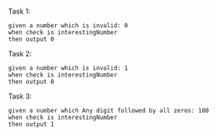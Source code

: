 Task 1:
````
given a number which is invalid: 0
when check is interestingNumber
then output 0
````

Task 2:
````
given a number which is invalid: 1
when check is interestingNumber
then output 0
````

Task 3:
````
given a number which Any digit followed by all zeros: 100
when check is interestingNumber
then output 1
````
